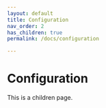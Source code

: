 ```yaml
---
layout: default
title: Configuration
nav_order: 2
has_children: true
permalink: /docs/configuration

---
```


# Configuration

This is a children page.
